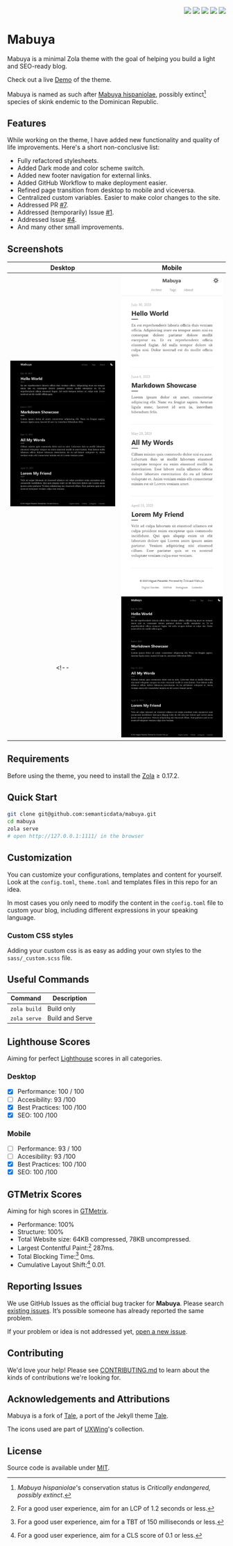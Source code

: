 <p align="right">
  <img src="https://img.shields.io/github/languages/code-size/semanticdata/mabuya" />
  <img src="https://img.shields.io/github/repo-size/semanticdata/mabuya" />
  <img src="https://img.shields.io/github/commit-activity/t/semanticdata/mabuya" />
  <img src="https://img.shields.io/github/last-commit/semanticdata/mabuya" />
  <img src="https://img.shields.io/website/https/semanticdata.github.io/mabuya.svg" />
</p>

# Mabuya

Mabuya is a minimal Zola theme with the goal of helping you build a light and SEO-ready blog.

Check out a live [Demo](https://semanticdata.github.io/mabuya/) of the theme.

Mabuya is named as such after [Mabuya hispaniolae](https://en.wikipedia.org/wiki/Mabuya_hispaniolae?useskin=vector), possibly extinct[^1] species of skink endemic to the Dominican Republic.

## Features

While working on the theme, I have added new functionality and quality of life improvements. Here's a short non-conclusive list:

- Fully refactored stylesheets.
- Added Dark mode and color scheme switch.
- Added new footer navigation for external links.
- Added GitHub Workflow to make deployment easier.
- Refined page transition from desktop to mobile and viceversa.
- Centralized custom variables. Easier to make color changes to the site.
- Addressed PR [#7](https://github.com/aaranxu/tale-zola/pull/7).
- Addressed (temporarily) Issue [#1](https://github.com/aaranxu/tale-zola/issues/1).
- Addressed Issue [#4](https://github.com/aaranxu/tale-zola/issues/4).
- And many other small improvements.

## Screenshots

| Desktop | Mobile |
| :-----: | :----: |
| ![website screenshot](screenshots/screenshot-index-wide-dark.png) | ![website screenshot](screenshots/screenshot-mobile.png) |
<!-- | ![website screenshot](screenshots/screenshot-index-wide-dark.png) | | -->

<!-- <table>
<tr>
<th></th>
<th></th>
</tr>
<tr>
<td><img alt="website screenshot" width="710px" height="auto" src="screenshots/screenshot-index-wide-dark.png" />
</td>
<td><img alt="website screenshot" width="710px" height="auto" src="screenshots/screenshot-index-wide.png" />
</td>
</tr>
<tr>
<td><img alt="website screenshot" width="710px" height="auto" src="screenshots/screenshot-post-wide.png" />
</td>
<td><img alt="website screenshot" width="710px" height="auto" src="screenshots/screenshot-mobile.png" />
</td>
</tr>
</table> -->

## Requirements

Before using the theme, you need to install the [Zola](https://www.getzola.org/documentation/getting-started/installation/) ≥ 0.17.2.

## Quick Start

```bash
git clone git@github.com:semanticdata/mabuya.git
cd mabuya
zola serve
# open http://127.0.0.1:1111/ in the browser
```

## Customization

You can customize your configurations, templates and content for yourself. Look
at the `config.toml`, `theme.toml` and templates files in this repo for an idea.

In most cases you only need to modify the content in the `config.toml` file to
custom your blog, including different expressions in your speaking language.

### Custom CSS styles

Adding your custom css is as easy as adding your own styles to the `sass/_custom.scss` file.

## Useful Commands

| Command                    | Description                |
| -------------------------- | -------------------------- |
| `zola build`               | Build only                 |
| `zola serve`               | Build and Serve            |

## Lighthouse Scores

Aiming for perfect [Lighthouse](https://pagespeed.web.dev/) scores in all categories.

### Desktop

- [x] Performance: 100 / 100
- [ ] Accesibility: 93 /100
- [x] Best Practices: 100 /100
- [x] SEO: 100 /100

### Mobile

- [ ] Performance: 93 / 100
- [ ] Accesibility: 93 /100
- [x] Best Practices: 100 /100
- [x] SEO: 100 /100

## GTMetrix Scores

Aiming for high scores in [GTMetrix](https://gtmetrix.com/).

- Performance: 100%
- Structure: 100%
- Total Website size: 64KB compressed, 78KB uncompressed.
- Largest Contentful Paint:[^2] 287ms.
- Total Blocking Time:[^3] 0ms.
- Cumulative Layout Shift:[^4] 0.01.

## Reporting Issues

We use GitHub Issues as the official bug tracker for **Mabuya**. Please
search [existing issues](https://github.com/semanticdata/mabuya/issues). It’s
possible someone has already reported the same problem.

If your problem or idea is not addressed yet, [open a new issue](https://github.com/semanticdata/mabuya/issues/new).

## Contributing

We'd love your help! Please see [CONTRIBUTING.md](./CONTRIBUTING.md) to learn
about the kinds of contributions we're looking for.

## Acknowledgements and Attributions

Mabuya is a fork of [Tale](https://github.com/aaranxu/tale-zola), a port of the Jekyll theme [Tale](https://github.com/chesterhow/tale).

The icons used are part of [UXWing](https://uxwing.com/license/)'s collection.

## License

Source code is available under [MIT](LICENSE).

[^1]: *Mabuya hispaniolae*'s conservation status is *Critically endangered, possibly extinct*.  
[^2]: For a good user experience, aim for an LCP of 1.2 seconds or less.  
[^3]: For a good user experience, aim for a TBT of 150 milliseconds or less.  
[^4]: For a good user experience, aim for a CLS score of 0.1 or less.  
